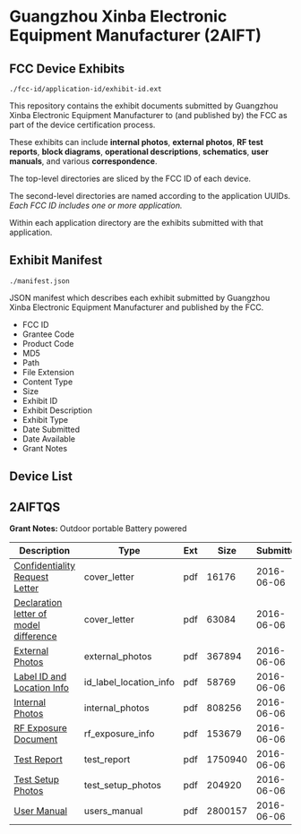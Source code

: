 # Guangzhou Xinba Electronic Equipment Manufacturer (2AIFT)
## FCC Device Exhibits

```
./fcc-id/application-id/exhibit-id.ext
```

This repository contains the exhibit documents submitted by Guangzhou Xinba Electronic Equipment Manufacturer to (and published by) the FCC as part of the device certification process.

These exhibits can include **internal photos**, **external photos**, **RF test reports**, **block diagrams**, **operational descriptions**, **schematics**, **user manuals**, and various **correspondence**.

The top-level directories are sliced by the FCC ID of each device.

The second-level directories are named according to the application UUIDs. *Each FCC ID includes one or more application.*

Within each application directory are the exhibits submitted with that application. 

## Exhibit Manifest

```
./manifest.json
```

JSON manifest which describes each exhibit submitted by Guangzhou Xinba Electronic Equipment Manufacturer and published by the FCC.

- FCC ID
- Grantee Code
- Product Code
- MD5
- Path
- File Extension
- Content Type
- Size
- Exhibit ID
- Exhibit Description
- Exhibit Type
- Date Submitted
- Date Available
- Grant Notes

## Device List
## 2AIFTQS
**Grant Notes:** Outdoor portable Battery powered

| Description | Type | Ext | Size | Submitted | Available |
| ----------- | ---- | --- | ---- | --------- | --------- |
| [Confidentiality Request Letter](2AIFTQS/b9d00f9b78961e083a613aaef1936a25/3018123.pdf) | cover_letter | pdf | 16176 | 2016-06-06 | 2016-06-06 |
| [Declaration letter of model difference](2AIFTQS/b9d00f9b78961e083a613aaef1936a25/3018125.pdf) | cover_letter | pdf | 63084 | 2016-06-06 | 2016-06-06 |
| [External Photos](2AIFTQS/b9d00f9b78961e083a613aaef1936a25/3018122.pdf) | external_photos | pdf | 367894 | 2016-06-06 | 2016-06-06 |
| [Label ID and Location Info](2AIFTQS/b9d00f9b78961e083a613aaef1936a25/3018127.pdf) | id_label_location_info | pdf | 58769 | 2016-06-06 | 2016-06-06 |
| [Internal Photos](2AIFTQS/b9d00f9b78961e083a613aaef1936a25/3018129.pdf) | internal_photos | pdf | 808256 | 2016-06-06 | 2016-06-06 |
| [RF Exposure Document](2AIFTQS/b9d00f9b78961e083a613aaef1936a25/3018119.pdf) | rf_exposure_info | pdf | 153679 | 2016-06-06 | 2016-06-06 |
| [Test Report](2AIFTQS/b9d00f9b78961e083a613aaef1936a25/3018130.pdf) | test_report | pdf | 1750940 | 2016-06-06 | 2016-06-06 |
| [Test Setup Photos](2AIFTQS/b9d00f9b78961e083a613aaef1936a25/3018120.pdf) | test_setup_photos | pdf | 204920 | 2016-06-06 | 2016-06-06 |
| [User Manual](2AIFTQS/b9d00f9b78961e083a613aaef1936a25/3018121.pdf) | users_manual | pdf | 2800157 | 2016-06-06 | 2016-06-06 |
